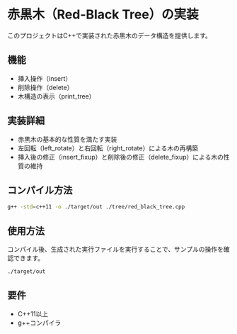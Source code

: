 # 赤黒木（Red-Black Tree）の実装

このプロジェクトはC++で実装された赤黒木のデータ構造を提供します。

## 機能
- 挿入操作（insert）
- 削除操作（delete）
- 木構造の表示（print_tree）

## 実装詳細
- 赤黒木の基本的な性質を満たす実装
- 左回転（left_rotate）と右回転（right_rotate）による木の再構築
- 挿入後の修正（insert_fixup）と削除後の修正（delete_fixup）による木の性質の維持

## コンパイル方法
```bash
g++ -std=c++11 -o ./target/out ./tree/red_black_tree.cpp
```

## 使用方法
コンパイル後、生成された実行ファイルを実行することで、サンプルの操作を確認できます。
```bash
./target/out
```

## 要件
- C++11以上
- g++コンパイラ